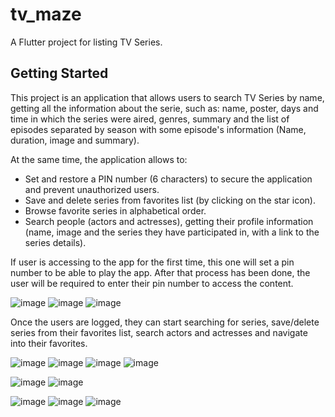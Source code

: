# tv_maze

A Flutter project for listing TV Series.

## Getting Started

This project is an application that allows users to search TV Series by name, getting all the information about the serie, such as: name, poster, days and time in which the series were aired, genres, summary and the list of episodes separated by season with some episode's information (Name, duration, image and summary).

At the same time, the application allows to:
- Set and restore a PIN number (6 characters) to secure the application and prevent unauthorized users.
- Save and delete series from favorites list (by clicking on the star icon).
- Browse favorite series in alphabetical order.
- Search people (actors and actresses), getting their profile information (name, image and the series they have participated in, with a link to the series details).

If user is accessing to the app for the first time, this one will set a pin number to be able to play the app. After that process has been done, the user will be required to enter their pin number to access the content.

![image](https://user-images.githubusercontent.com/37856846/173211869-8adf1c6b-c698-4d4d-bd40-55969bb76951.png)
![image](https://user-images.githubusercontent.com/37856846/173211879-519dd754-780d-42e2-b6e9-c24e7b1e9621.png)
![image](https://user-images.githubusercontent.com/37856846/173211884-29a7305e-9a87-4f87-98a3-5e8e7a5d06d1.png)

Once the users are logged, they can start searching for series, save/delete series from their favorites list, search actors and actresses and navigate into their favorites.

![image](https://user-images.githubusercontent.com/37856846/173211766-d10abef7-648d-4b5b-8b4d-1bbbb3d3a68a.png)
![image](https://user-images.githubusercontent.com/37856846/173211778-c3c9eff3-ab9d-4fb3-8930-e93b71972b2f.png)
![image](https://user-images.githubusercontent.com/37856846/173211793-44089634-6e15-45ae-932a-3299a03ac853.png)
![image](https://user-images.githubusercontent.com/37856846/173211796-2a3343ff-67ab-43e3-bfe0-bea069981395.png)

![image](https://user-images.githubusercontent.com/37856846/173211805-2901003e-75ed-48c5-a261-87903d2b16e6.png)
![image](https://user-images.githubusercontent.com/37856846/173211830-2c7a9534-ade8-49ab-9c36-0224ffeeb3b7.png)

![image](https://user-images.githubusercontent.com/37856846/173211814-fefcb600-2d2e-4f8a-9269-7babf219c67a.png)
![image](https://user-images.githubusercontent.com/37856846/173211817-af07e888-b504-4cee-9c92-6a19eb893062.png)
![image](https://user-images.githubusercontent.com/37856846/173211822-795a63d5-6329-493f-b87c-4b4c007ca397.png)





